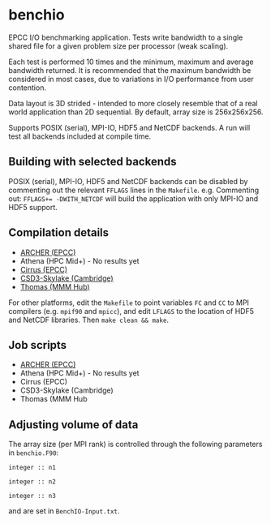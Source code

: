 # benchio
EPCC I/O benchmarking application. Tests write bandwidth to a single shared
file for a given problem size per processor (weak scaling).

Each test is performed 10 times and the minimum, maximum and average bandwidth
returned. It is recommended that the maximum bandwidth be considered in most
cases, due to variations in I/O performance from user contention.

Data layout is 3D strided - intended to more closely resemble that of a real
world application than 2D sequential. By default, array size is 256x256x256.

Supports POSIX (serial), MPI-IO, HDF5 and NetCDF backends. A run will test all
backends included at compile time.

## Building with selected backends

POSIX (serial), MPI-IO, HDF5 and NetCDF backends can be disabled by commenting
out the relevant `FFLAGS` lines in the `Makefile`. e.g. Commenting out:
`FFLAGS+= -DWITH_NETCDF` will build the application with only MPI-IO and HDF5
support.

## Compilation details

* [ARCHER (EPCC)](build/ARCHER/)
* Athena (HPC Mid+) - No results yet
* [Cirrus (EPCC)](build/Cirrus/)
* [CSD3-Skylake (Cambridge)](build/CSD3Skylake/)
* [Thomas (MMM Hub)](build/Thomas/)

For other platforms, edit the `Makefile` to point variables `FC` and `CC` to
MPI compilers (e.g. `mpif90` and `mpicc`), and edit `LFLAGS` to the location of
HDF5 and NetCDF libraries. Then `make clean && make`.

## Job scripts

* [ARCHER (EPCC)](run/ARCHER/)
* Athena (HPC Mid+) - No results yet
* Cirrus (EPCC)
* CSD3-Skylake (Cambridge)
* Thomas (MMM Hub




## Adjusting volume of data

The array size (per MPI rank) is controlled through the following parameters in
`benchio.F90`:

`integer :: n1 `

`integer :: n2 `

`integer :: n3 `

and are set in `BenchIO-Input.txt`.

